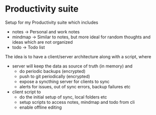 # Productivity suite

Setup for my Productivity suite which includes

* notes -> Personal and work notes
* mindmap -> Similar to notes, but more ideal for random thoughts and ideas which are not organized
* todo -> Todo list

The idea is to have a client/server architecture along with a script, where

* server will keep the data as source of truth (in memory) and
  * do periodic backups (encrypted)
  * push to git periodically (encrypted)
  * expose a syncthing server for clients to sync
  * alerts for issues, out of sync errors, backup failures etc
* client script to
  * do the initial setup of sync, local folders etc
  * setup scripts to access notes, mindmap and todo from cli
  * enable offline editing

